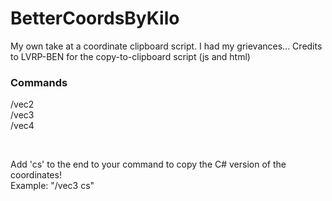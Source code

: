 # BetterCoordsByKilo
My own take at a coordinate clipboard script. I had my grievances... Credits to LVRP-BEN for the copy-to-clipboard script (js and html)

<div>
  <h3>Commands</h3>
  <p>
    /vec2 <br>
    /vec3 <br>
    /vec4
  </p>
  <br>
  <p>Add 'cs' to the end to your command to copy the C# version of the coordinates! <br> Example: "/vec3 cs"</p>
</div>
